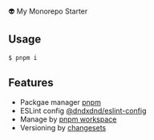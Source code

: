 👽 My Monorepo Starter

## Usage

```bash
$ pnpm i
```

## Features

- Packgae manager [pnpm](https://pnpm.io/)
- ESLint config [@dndxdnd/eslint-config](https://github.com/donaldxdonald/eslint-configs)
- Manage by [pnpm workspace](https://pnpm.io/workspaces)
- Versioning by [changesets](https://github.com/changesets/changesets)
